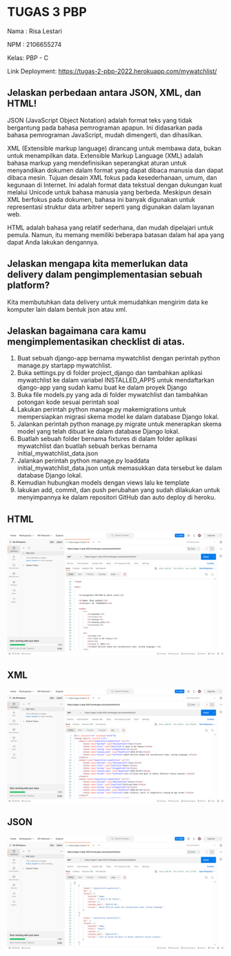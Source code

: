 # TUGAS 3 PBP

Nama : Risa Lestari

NPM : 2106655274

Kelas: PBP - C

Link Deployment: https://tugas-2-pbp-2022.herokuapp.com/mywatchlist/

## Jelaskan perbedaan antara JSON, XML, dan HTML!

JSON (JavaScript Object Notation) adalah format teks yang tidak bergantung pada bahasa pemrograman apapun. Ini didasarkan pada bahasa pemrograman JavaScript, mudah dimengerti, dan dihasilkan.

XML (Extensible markup language) dirancang untuk membawa data, bukan untuk menampilkan data. Extensible Markup Language (XML) adalah bahasa markup yang mendefinisikan seperangkat aturan untuk menyandikan dokumen dalam format yang dapat dibaca manusia dan dapat dibaca mesin. Tujuan desain XML fokus pada kesederhanaan, umum, dan kegunaan di Internet. Ini adalah format data tekstual dengan dukungan kuat melalui Unicode untuk bahasa manusia yang berbeda. Meskipun desain XML berfokus pada dokumen, bahasa ini banyak digunakan untuk representasi struktur data arbitrer seperti yang digunakan dalam layanan web.

HTML adalah bahasa yang relatif sederhana, dan mudah dipelajari untuk pemula. Namun, itu memang memiliki beberapa batasan dalam hal apa yang dapat Anda lakukan dengannya.

## Jelaskan mengapa kita memerlukan data delivery dalam pengimplementasian sebuah platform?

Kita membutuhkan data delivery untuk memudahkan mengirim data ke komputer lain dalam bentuk json atau xml.

## Jelaskan bagaimana cara kamu mengimplementasikan checklist di atas.

1. Buat sebuah django-app bernama mywatchlist dengan perintah python manage.py startapp mywatchlist.
2. Buka settings.py di folder project_django dan tambahkan aplikasi mywatchlist ke dalam variabel INSTALLED_APPS untuk mendaftarkan django-app yang sudah kamu buat ke dalam proyek Django
3. Buka file models.py yang ada di folder mywatchlist dan tambahkan potongan kode sesuai perintah soal
4. Lakukan perintah python manage.py makemigrations untuk mempersiapkan migrasi skema model ke dalam database Django lokal.
5. Jalankan perintah python manage.py migrate untuk menerapkan skema model yang telah dibuat ke dalam database Django lokal.
6. Buatlah sebuah folder bernama fixtures di dalam folder aplikasi mywatchlist dan buatlah sebuah berkas bernama initial_mywatchlist_data.json
7. Jalankan perintah python manage.py loaddata initial_mywatchlist_data.json untuk memasukkan data tersebut ke dalam database Django lokal.
8. Kemudian hubungkan models dengan views lalu ke template
9. lakukan add, commit, dan push perubahan yang sudah dilakukan untuk menyimpannya ke dalam repositori GitHub dan auto deploy di heroku.

## HTML

![html](https://github.com/risalstrr/tugas-2-pbp-2022/blob/main/images/htmlPostman.png)

## XML

![xml](https://github.com/risalstrr/tugas-2-pbp-2022/blob/main/images/xmlPostman.png)

## JSON

![json](https://github.com/risalstrr/tugas-2-pbp-2022/blob/main/images/jsonPostman.png)
